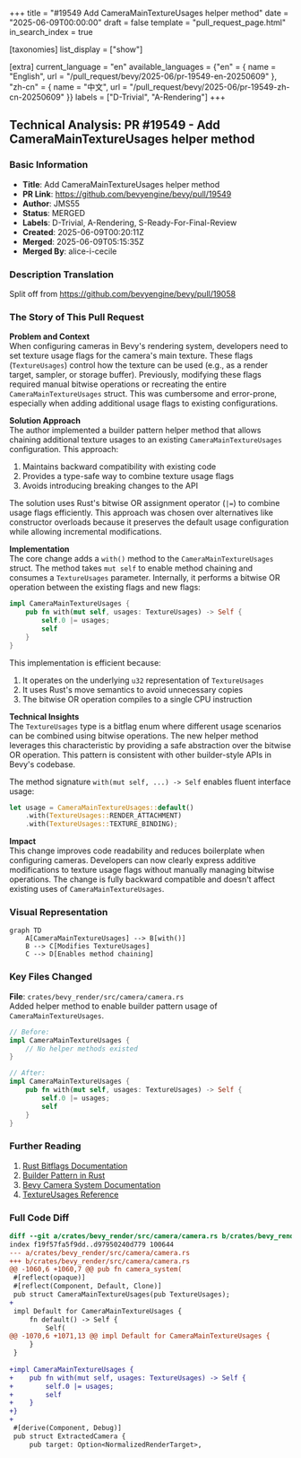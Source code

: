+++
title = "#19549 Add CameraMainTextureUsages helper method"
date = "2025-06-09T00:00:00"
draft = false
template = "pull_request_page.html"
in_search_index = true

[taxonomies]
list_display = ["show"]

[extra]
current_language = "en"
available_languages = {"en" = { name = "English", url = "/pull_request/bevy/2025-06/pr-19549-en-20250609" }, "zh-cn" = { name = "中文", url = "/pull_request/bevy/2025-06/pr-19549-zh-cn-20250609" }}
labels = ["D-Trivial", "A-Rendering"]
+++

## Technical Analysis: PR #19549 - Add CameraMainTextureUsages helper method

### Basic Information
- **Title**: Add CameraMainTextureUsages helper method  
- **PR Link**: https://github.com/bevyengine/bevy/pull/19549  
- **Author**: JMS55  
- **Status**: MERGED  
- **Labels**: D-Trivial, A-Rendering, S-Ready-For-Final-Review  
- **Created**: 2025-06-09T00:20:11Z  
- **Merged**: 2025-06-09T05:15:35Z  
- **Merged By**: alice-i-cecile  

### Description Translation
Split off from https://github.com/bevyengine/bevy/pull/19058

### The Story of This Pull Request

**Problem and Context**  
When configuring cameras in Bevy's rendering system, developers need to set texture usage flags for the camera's main texture. These flags (`TextureUsages`) control how the texture can be used (e.g., as a render target, sampler, or storage buffer). Previously, modifying these flags required manual bitwise operations or recreating the entire `CameraMainTextureUsages` struct. This was cumbersome and error-prone, especially when adding additional usage flags to existing configurations.

**Solution Approach**  
The author implemented a builder pattern helper method that allows chaining additional texture usages to an existing `CameraMainTextureUsages` configuration. This approach:
1. Maintains backward compatibility with existing code
2. Provides a type-safe way to combine texture usage flags
3. Avoids introducing breaking changes to the API

The solution uses Rust's bitwise OR assignment operator (`|=`) to combine usage flags efficiently. This approach was chosen over alternatives like constructor overloads because it preserves the default usage configuration while allowing incremental modifications.

**Implementation**  
The core change adds a `with()` method to the `CameraMainTextureUsages` struct. The method takes `mut self` to enable method chaining and consumes a `TextureUsages` parameter. Internally, it performs a bitwise OR operation between the existing flags and new flags:

```rust
impl CameraMainTextureUsages {
    pub fn with(mut self, usages: TextureUsages) -> Self {
        self.0 |= usages;
        self
    }
}
```

This implementation is efficient because:
1. It operates on the underlying `u32` representation of `TextureUsages`
2. It uses Rust's move semantics to avoid unnecessary copies
3. The bitwise OR operation compiles to a single CPU instruction

**Technical Insights**  
The `TextureUsages` type is a bitflag enum where different usage scenarios can be combined using bitwise operations. The new helper method leverages this characteristic by providing a safe abstraction over the bitwise OR operation. This pattern is consistent with other builder-style APIs in Bevy's codebase.

The method signature `with(mut self, ...) -> Self` enables fluent interface usage:
```rust
let usage = CameraMainTextureUsages::default()
    .with(TextureUsages::RENDER_ATTACHMENT)
    .with(TextureUsages::TEXTURE_BINDING);
```

**Impact**  
This change improves code readability and reduces boilerplate when configuring cameras. Developers can now clearly express additive modifications to texture usage flags without manually managing bitwise operations. The change is fully backward compatible and doesn't affect existing uses of `CameraMainTextureUsages`.

### Visual Representation
```mermaid
graph TD
    A[CameraMainTextureUsages] --> B[with()]
    B --> C[Modifies TextureUsages]
    C --> D[Enables method chaining]
```

### Key Files Changed
**File**: `crates/bevy_render/src/camera/camera.rs`  
Added helper method to enable builder pattern usage of `CameraMainTextureUsages`.

```rust
// Before:
impl CameraMainTextureUsages {
    // No helper methods existed
}

// After:
impl CameraMainTextureUsages {
    pub fn with(mut self, usages: TextureUsages) -> Self {
        self.0 |= usages;
        self
    }
}
```

### Further Reading
1. [Rust Bitflags Documentation](https://docs.rs/bitflags/latest/bitflags/)  
2. [Builder Pattern in Rust](https://doc.rust-lang.org/1.0.0/style/ownership/builders.html)  
3. [Bevy Camera System Documentation](https://docs.rs/bevy_render/latest/bevy_render/camera/index.html)  
4. [TextureUsages Reference](https://docs.rs/bevy_render/latest/bevy_render/texture/enum.TextureUsages.html)

### Full Code Diff
```diff
diff --git a/crates/bevy_render/src/camera/camera.rs b/crates/bevy_render/src/camera/camera.rs
index f19f57fa5f9dd..d97950240d779 100644
--- a/crates/bevy_render/src/camera/camera.rs
+++ b/crates/bevy_render/src/camera/camera.rs
@@ -1060,6 +1060,7 @@ pub fn camera_system(
 #[reflect(opaque)]
 #[reflect(Component, Default, Clone)]
 pub struct CameraMainTextureUsages(pub TextureUsages);
+
 impl Default for CameraMainTextureUsages {
     fn default() -> Self {
         Self(
@@ -1070,6 +1071,13 @@ impl Default for CameraMainTextureUsages {
     }
 }
 
+impl CameraMainTextureUsages {
+    pub fn with(mut self, usages: TextureUsages) -> Self {
+        self.0 |= usages;
+        self
+    }
+}
+
 #[derive(Component, Debug)]
 pub struct ExtractedCamera {
     pub target: Option<NormalizedRenderTarget>,
```